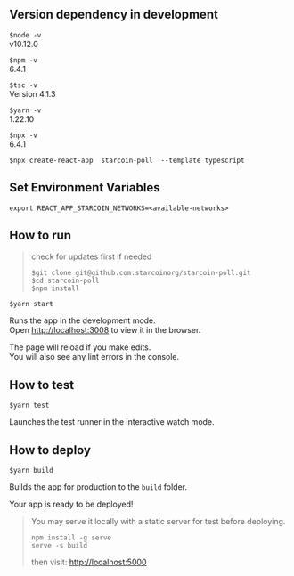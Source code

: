 ## Version dependency in development

`$node -v`\
v10.12.0

`$npm -v`\
6.4.1

`$tsc -v`\
Version 4.1.3

`$yarn -v`\
1.22.10

`$npx -v`\
6.4.1


`$npx create-react-app  starcoin-poll  --template typescript`

## Set Environment Variables
```
export REACT_APP_STARCOIN_NETWORKS=<available-networks>
```

## How to run

> check for updates first if needed
>
>`$git clone git@github.com:starcoinorg/starcoin-poll.git`\
>`$cd starcoin-poll`\
>`$npm install`

`$yarn start`

Runs the app in the development mode.\
Open [http://localhost:3008](http://localhost:3008) to view it in the browser.

The page will reload if you make edits.\
You will also see any lint errors in the console.

## How to test

`$yarn test`

Launches the test runner in the interactive watch mode.

## How to deploy

`$yarn build`

Builds the app for production to the `build` folder.

Your app is ready to be deployed!

>You may serve it locally with a static server for test before deploying.
>
>  `npm install -g serve`\
>  `serve -s build`
>
>then visit: [http://localhost:5000](http://localhost:5000)
